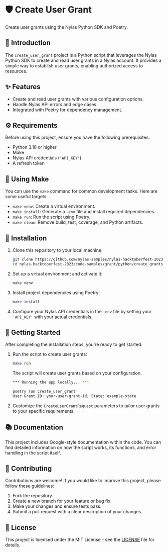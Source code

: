 # 🛡️ Create User Grant

Create user grants using the Nylas Python SDK and Poetry.

## 📜 Introduction

The `create_user_grant` project is a Python script that leverages the Nylas Python SDK to create and read user grants in a Nylas account. It provides a simple way to establish user grants, enabling authorized access to resources.

## ✨ Features

- Create and read user grants with various configuration options.
- Handle Nylas API errors and edge cases.
- Integrated with Poetry for dependency management.

## ⚙️ Requirements

Before using this project, ensure you have the following prerequisites:

- Python 3.10 or higher
- Make
- Nylas API credentials (`'API_KEY'`)
- A refresh token

## 🔧 Using Make

You can use the `make` command for common development tasks. Here are some useful targets:

- `make venv`: Create a virtual environment.
- `make install`: Generate a `.env` file and install required dependencies.
- `make run`: Run the script using Poetry.
- `make clean`: Remove build, test, coverage, and Python artifacts.

## 🚀 Installation

1. Clone this repository to your local machine:

    ```bash
    git clone https://github.com/nylas-samples/nylas-hacktoberfest-2023.git
    cd nylas-hacktoberfest-2023/code-samples/grant/python/create_grants
    ```

2. Set up a virtual environment and activate it:

    ```bash
    make venv
    ```

3. Install project dependencies using Poetry:

    ```bash
    make install
    ```

4. Configure your Nylas API credentials in the `.env` file by setting your `'API_KEY'` with your actual credentials.

## 🏁 Getting Started

After completing the installation steps, you're ready to get started:

1. Run the script to create user grants:

    ```bash
    make run
    ```

    The script will create user grants based on your configuration.

    ```bash
    *** Running the app locally... ***

    poetry run create_user_grant
    User Grant ID: your-user-grant-id, State: example-state
    ```

2. Customize the `CreateUserGrantRequest` parameters to tailor user grants to your specific requirements.

## 📚 Documentation

This project includes Google-style documentation within the code. You can find detailed information on how the script works, its functions, and error handling in the script itself.

## 🤝 Contributing

Contributions are welcome! If you would like to improve this project, please follow these guidelines:

1. Fork the repository.
2. Create a new branch for your feature or bug fix.
3. Make your changes and ensure tests pass.
4. Submit a pull request with a clear description of your changes.

## 📄 License

This project is licensed under the MIT License - see the [LICENSE](LICENSE) file for details.
